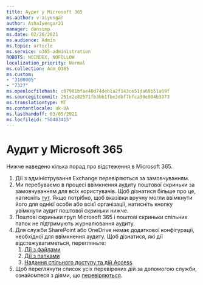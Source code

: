 ```yaml
---
title: Аудит у Microsoft 365
ms.author: v-aiyengar
author: AshaIyengar21
manager: dansimp
ms.date: 02/26/2021
ms.audience: Admin
ms.topic: article
ms.service: o365-administration
ROBOTS: NOINDEX, NOFOLLOW
localization_priority: Normal
ms.collection: Adm_O365
ms.custom:
- "3100005"
- "7327"
ms.openlocfilehash: c07981bfae40d74deb1a2f143ce51da69b51a69f
ms.sourcegitcommit: 251e2e82571fb3bb1fbe3dbf7bfca30e004b3373
ms.translationtype: MT
ms.contentlocale: uk-UA
ms.lasthandoff: 03/05/2021
ms.locfileid: "50483415"
---
```

# <a name="auditing-in-microsoft-365"></a>Аудит у Microsoft 365

Нижче наведено кілька порад про відстеження в Microsoft 365.

1. Дії з адміністрування Exchange перевіряються за замовчуванням.
1. Ми перебуваємо в процесі ввімкнення аудиту поштової скриньки за замовчуванням для всіх користувачів. Щоб дізнатися більше про це, натисніть [тут](https://techcommunity.microsoft.com/t5/Security-Privacy-and-Compliance/Exchange-Mailbox-Auditing-will-be-enabled-by-default/ba-p/215171). Якщо потрібно, щоб вказівки вручну могли ввімкнути його для однієї особи або всієї організації, натисніть кнопку увімкнути аудит поштової скриньки нижче.
1. Поштові скриньки груп Microsoft 365 і поштові скриньки спільних папок не підтримують журналювання аудиту.
1. Для служби SharePoint або OneDrive немає додаткової конфігурації, необхідної для ввімкнення аудиту. Щоб дізнатися, які дії відстежуватиметься, перегляньте:
    1. [Дії з файлами](https://docs.microsoft.com/office365/securitycompliance/search-the-audit-log-in-security-and-compliance#file-and-page-activities)
    1. [Дії з папками](https://docs.microsoft.com/office365/securitycompliance/search-the-audit-log-in-security-and-compliance#folder-activities)
    1. [Надання спільного доступу та дій Access](https://docs.microsoft.com/office365/securitycompliance/search-the-audit-log-in-security-and-compliance#sharing-and-access-request-activities).
1. Щоб переглянути список усіх перевірених дій за допомогою служби, ознайомтеся з діями, що [перевіряються](https://docs.microsoft.com/office365/securitycompliance/search-the-audit-log-in-security-and-compliance#audited-activities).
